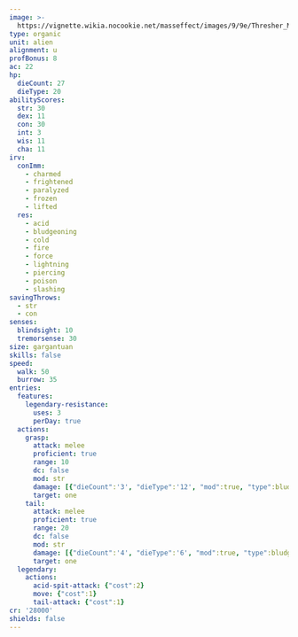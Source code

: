 ```yaml
---
image: >-
  https://vignette.wikia.nocookie.net/masseffect/images/9/9e/Thresher_Maw_ME2.png/revision/latest?cb=20100704014552
type: organic
unit: alien
alignment: u
profBonus: 8
ac: 22
hp:
  dieCount: 27
  dieType: 20
abilityScores:
  str: 30
  dex: 11
  con: 30
  int: 3
  wis: 11
  cha: 11
irv:
  conImm:
    - charmed
    - frightened
    - paralyzed
    - frozen
    - lifted
  res:
    - acid
    - bludgeoning
    - cold
    - fire
    - force
    - lightning
    - piercing
    - poison
    - slashing
savingThrows:
  - str
  - con
senses:
  blindsight: 10
  tremorsense: 30
size: gargantuan
skills: false
speed:
  walk: 50
  burrow: 35
entries:
  features:
    legendary-resistance:
      uses: 3
      perDay: true
  actions:
    grasp:
      attack: melee
      proficient: true
      range: 10
      dc: false
      mod: str
      damage: [{"dieCount":'3', "dieType":'12', "mod":true, "type":bludgeoning},{"dieCount":'2', "dieType":'12', "mod":true, "type":acid}]
      target: one
    tail:
      attack: melee
      proficient: true
      range: 20
      dc: false
      mod: str
      damage: [{"dieCount":'4', "dieType":'6', "mod":true, "type":bludgeoning}]
      target: one
  legendary:
    actions:
      acid-spit-attack: {"cost":2}
      move: {"cost":1}
      tail-attack: {"cost":1}
cr: '28000'
shields: false
---
```

